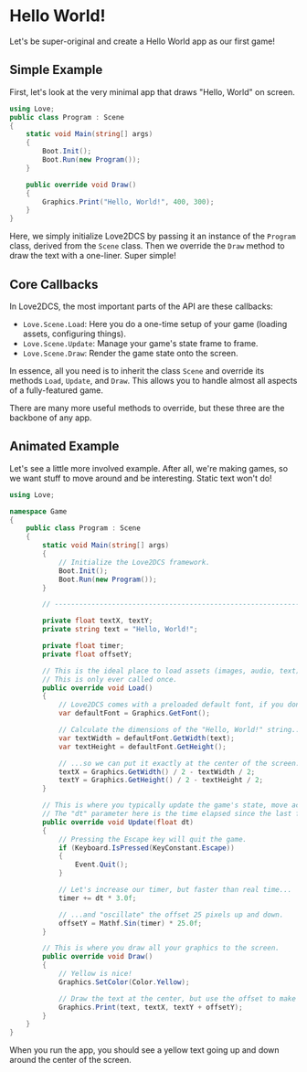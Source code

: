 # Hello World!

Let's be super-original and create a Hello World app as our first game!

## Simple Example

First, let's look at the very minimal app that draws "Hello, World" on screen.

```C#
using Love;
public class Program : Scene
{
    static void Main(string[] args)
    {
        Boot.Init();
        Boot.Run(new Program());
    }

    public override void Draw()
    {
        Graphics.Print("Hello, World!", 400, 300);
    }
}
```

Here, we simply initialize Love2DCS by passing it an instance of the `Program` class, derived from the `Scene` class. Then we override the `Draw` method to draw the text with a one-liner. Super simple!

## Core Callbacks

In Love2DCS, the most important parts of the API are these callbacks:

* `Love.Scene.Load`: Here you do a one-time setup of your game (loading assets, configuring things).
* `Love.Scene.Update`: Manage your game's state frame to frame.
* `Love.Scene.Draw`: Render the game state onto the screen.

In essence, all you need is to inherit the class `Scene` and override its methods `Load`, `Update`, and `Draw`. This allows you to handle almost all aspects of a fully-featured game.

There are many more useful methods to override, but these three are the backbone of any app.

## Animated Example

Let's see a little more involved example. After all, we're making games, so we want stuff to move around and be interesting. Static text won't do!

```C#
using Love;

namespace Game
{
	public class Program : Scene
	{
		static void Main(string[] args)
		{
			// Initialize the Love2DCS framework.
			Boot.Init();
			Boot.Run(new Program());
		}

		// ----------------------------------------------------------------

		private float textX, textY;
		private string text = "Hello, World!";

		private float timer;
		private float offsetY;

		// This is the ideal place to load assets (images, audio, text), set up defaults, and initialize stuff.
		// This is only ever called once.
		public override void Load()
		{
			// Love2DCS comes with a preloaded default font, if you don't set it yourself.
			var defaultFont = Graphics.GetFont();

			// Calculate the dimensions of the "Hello, World!" string...
			var textWidth = defaultFont.GetWidth(text);
			var textHeight = defaultFont.GetHeight();

			// ...so we can put it exactly at the center of the screen.
			textX = Graphics.GetWidth() / 2 - textWidth / 2;
			textY = Graphics.GetHeight() / 2 - textHeight / 2;
		}

		// This is where you typically update the game's state, move actors around, deal damage, etc.
		// The "dt" parameter here is the time elapsed since the last frame (in seconds). Useful for framerate-independent simulation.
		public override void Update(float dt)
		{
			// Pressing the Escape key will quit the game.
			if (Keyboard.IsPressed(KeyConstant.Escape))
			{
				Event.Quit();
			}

			// Let's increase our timer, but faster than real time...
			timer += dt * 3.0f;

			// ...and "oscillate" the offset 25 pixels up and down.
			offsetY = Mathf.Sin(timer) * 25.0f;
		}

		// This is where you draw all your graphics to the screen.
		public override void Draw()
		{
			// Yellow is nice!
			Graphics.SetColor(Color.Yellow);

			// Draw the text at the center, but use the offset to make it oscillate.
			Graphics.Print(text, textX, textY + offsetY);
		}
	}
}
```

When you run the app, you should see a yellow text going up and down around the center of the screen.


<!---
This section explains how to start a new Love2DCS project. When beginning to write games using Love2DCS, the most important parts of the API are these callbacks:

* `Love.Scene.Load`: Here you do a one-time setup of your game (loading assets, configuring things).
* `Love.Scene.Update`: Manage your game's state frame to frame.
* `Love.Scene.Draw`: Render the game state onto the screen.

In essence, all you need is to inherit the class `Scene` and override its methods `void Load()`, `void Update(float dt)`, and `void Draw()`. This allows you to handle almost all aspects of a fully-featured game.

There are many more useful methods to override, but these three are the backbone.

#### 1. Create a C# console application.

#### 2. Put the following code in the file (maybe Program.cs) and save it.

?> Don't worry about the meaning of this code. We'll elaborate on what it all means later.

``` C#
using Love;
namespace Example
{
    class Program : Love.Scene
    {
        float x, y, w, h;
        public override void Load()
        {
            x = 20;
            y = 20;
            w = 60;
            h = 20;
        }

        public override void Update(float dt)
        {
            w = w + 1;
            h = h + 1;
        }

        public override void Draw()
        {
            Graphics.SetColor(0, 0.3f, 0.3f);
            Graphics.Rectangle(DrawMode.Fill, x, y, w, h);
        }

        static void Main(string[] args)
        {
            Boot.Init();
            Boot.Run(new Program());
        }
    }
}
```

#### 3. Run the application: `Debug/Start Debugging` or press `F5`.

![preview](/img/02-hello-world.gif)
--->